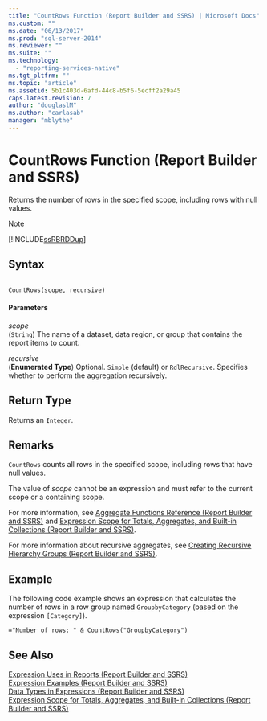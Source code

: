 ```yaml
---
title: "CountRows Function (Report Builder and SSRS) | Microsoft Docs"
ms.custom: ""
ms.date: "06/13/2017"
ms.prod: "sql-server-2014"
ms.reviewer: ""
ms.suite: ""
ms.technology: 
  - "reporting-services-native"
ms.tgt_pltfrm: ""
ms.topic: "article"
ms.assetid: 5b1c403d-6afd-44c8-b5f6-5ecff2a29a45
caps.latest.revision: 7
author: "douglaslM"
ms.author: "carlasab"
manager: "mblythe"
---
```

# CountRows Function (Report Builder and SSRS)
  Returns the number of rows in the specified scope, including rows with null values.  
  
> [!NOTE]  
>  [!INCLUDE[ssRBRDDup](../../includes/ssrbrddup-md.md)]  
  
## Syntax  
  
```  
  
CountRows(scope, recursive)  
```  
  
#### Parameters  
 *scope*  
 (`String`) The name of a dataset, data region, or group that contains the report items to count.  
  
 *recursive*  
 (**Enumerated Type**) Optional. `Simple` (default) or `RdlRecursive`. Specifies whether to perform the aggregation recursively.  
  
## Return Type  
 Returns an `Integer`.  
  
## Remarks  
 `CountRows` counts all rows in the specified scope, including rows that have null values.  
  
 The value of *scope* cannot be an expression and must refer to the current scope or a containing scope.  
  
 For more information, see [Aggregate Functions Reference &#40;Report Builder and SSRS&#41;](../../2014/reporting-services/aggregate-functions-reference-report-builder-and-ssrs.md) and [Expression Scope for Totals, Aggregates, and Built-in Collections &#40;Report Builder and SSRS&#41;](../../2014/reporting-services/expression-scope-for-totals-aggregates-and-built-in-collections.md).  
  
 For more information about recursive aggregates, see [Creating Recursive Hierarchy Groups &#40;Report Builder and SSRS&#41;](../../2014/reporting-services/creating-recursive-hierarchy-groups-report-builder-and-ssrs.md).  
  
## Example  
 The following code example shows an expression that calculates the number of rows in a row group named `GroupbyCategory` (based on the expression `[Category]`).  
  
```  
="Number of rows: " & CountRows("GroupbyCategory")  
```  
  
## See Also  
 [Expression Uses in Reports &#40;Report Builder and SSRS&#41;](../../2014/reporting-services/expression-uses-in-reports-report-builder-and-ssrs.md)   
 [Expression Examples &#40;Report Builder and SSRS&#41;](../../2014/reporting-services/expression-examples-report-builder-and-ssrs.md)   
 [Data Types in Expressions &#40;Report Builder and SSRS&#41;](../../2014/reporting-services/data-types-in-expressions-report-builder-and-ssrs.md)   
 [Expression Scope for Totals, Aggregates, and Built-in Collections &#40;Report Builder and SSRS&#41;](../../2014/reporting-services/expression-scope-for-totals-aggregates-and-built-in-collections.md)  
  
  